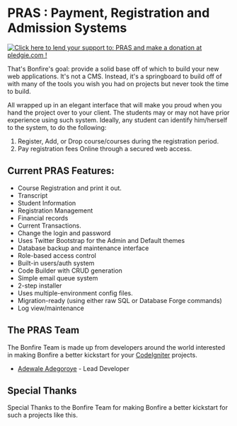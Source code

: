 # PRAS : Payment, Registration and Admission Systems

<a href='https://pledgie.com/campaigns/27584'><img alt='Click here to lend your support to: PRAS and make a donation at pledgie.com !' src='https://pledgie.com/campaigns/27584.png?skin_name=chrome' border='0' ></a>

That's Bonfire's goal: provide a solid base off of which to build your new web applications. It's not a CMS. Instead, it's a springboard to build off of with many of the tools you wish you had on projects but never took the time to build.

All wrapped up in an elegant interface that will make you proud when you hand the project over to your client.
The students may or may not have prior experience using such system. Ideally, any student can identify him/herself to the system, to do the following:

1. Register, Add, or Drop course/courses during the registration period.
2. Pay registration fees Online through a secured web access.

## Current PRAS Features:
- Course Registration and print it out.
- Transcript
- Student Information
- Registration Management
- Financial records
- Current Transactions.
- Change the login and password 
- Uses Twitter Bootstrap for the Admin and Default themes
- Database backup and maintenance interface
- Role-based access control
- Built-in users/auth system
- Code Builder with CRUD generation
- Simple email queue system
- 2-step installer
- Uses multiple-environment config files.
- Migration-ready (using either raw SQL or Database Forge commands)
- Log view/maintenance

## The PRAS Team

The Bonfire Team is made up from developers around the world interested in making Bonfire a better kickstart for your [CodeIgniter](http://codeigniter.com) projects.

- [Adewale Adegoroye](http://loggcity.com.ng) - Lead Developer

## Special Thanks

Special Thanks to the Bonfire Team for making Bonfire a better kickstart for such a projects like this.
